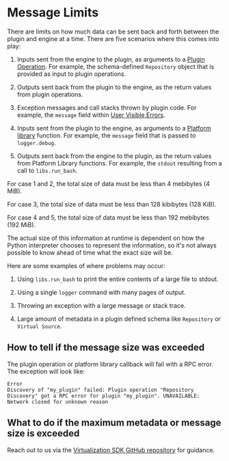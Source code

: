 # Message Limits

There are limits on how much data can be sent back and forth between the plugin and engine at a time. There are five scenarios where this comes into play:

1. Inputs sent from the engine to the plugin, as arguments to a [Plugin Operation](../References/Plugin_Operations.md). For example, the schema-defined `Repository` object that is provided as input to plugin operations.

2. Outputs sent back from the plugin to the engine, as the return values from plugin operations.

3. Exception messages and call stacks thrown by plugin code. For example, the `message` field within [User Visible Errors](User_Visible_Errors.md).

4. Inputs sent from the plugin to the engine, as arguments to a [Platform library](../References/Platform_Libraries.md) function. For example, the `message` field that is passed to `logger.debug`.

5. Outputs sent back from the engine to the plugin, as the return values from Platform Library functions. For example, the `stdout` resulting from a call to `libs.run_bash`.

For case 1 and 2, the total size of data must be less than 4 mebibytes (4 MiB).

For case 3, the total size of data must be less than 128 kibibytes (128 KiB).

For case 4 and 5, the total size of data must be less than 192 mebibytes (192 MiB).

The actual size of this information at runtime is dependent on how the Python interpreter chooses to represent the information, so it's not always possible to know ahead of time what the exact size will be.

Here are some examples of where problems may occur:

1. Using `libs.run_bash` to print the entire contents of a large file to stdout.

2. Using a single `logger` command with many pages of output.

3. Throwing an exception with a large message or stack trace.

4. Large amount of metadata in a plugin defined schema like `Repository` or `Virtual Source`.

## How to tell if the message size was exceeded

The plugin operation or platform library callback will fail with a RPC error. The exception will look like:

```
Error
Discovery of "my_plugin" failed: Plugin operation "Repository Discovery" got a RPC error for plugin "my_plugin". UNAVAILABLE: Network closed for unknown reason
```

## What to do if the maximum metadata or message size is exceeded

Reach out to us via the [Virtualization SDK GitHub repository](https://github.com/delphix/virtualization-sdk/) for guidance.

